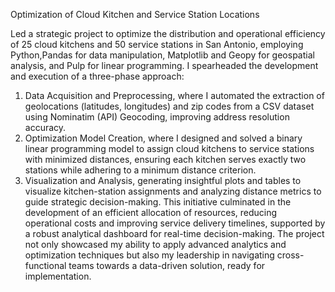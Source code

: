 Optimization of Cloud Kitchen and Service Station Locations 

Led a strategic project to optimize the distribution and operational efficiency of 25 cloud kitchens and 50 service stations in San Antonio, employing Python,Pandas for data manipulation,
Matplotlib and Geopy for geospatial analysis, and Pulp for linear programming. I spearheaded the development and execution of a three-phase approach: 

1) Data Acquisition and Preprocessing, where I automated the extraction of geolocations (latitudes, longitudes) and zip codes from a CSV dataset using Nominatim (API) Geocoding, improving address resolution accuracy. 
2) Optimization Model Creation, where I designed and solved a binary linear programming model to assign cloud kitchens to service stations with minimized distances, ensuring each kitchen serves exactly
two stations while adhering to a minimum distance criterion. 
3) Visualization and Analysis, generating insightful plots and tables to visualize kitchen-station assignments and analyzing distance metrics to guide strategic decision-making.
This initiative culminated in the development of an efficient allocation of resources, reducing operational costs and improving service delivery timelines, supported by a robust analytical dashboard
for real-time decision-making. The project not only showcased my ability to apply advanced analytics and optimization techniques but also my leadership
in navigating cross-functional teams towards a data-driven solution, ready for implementation.

